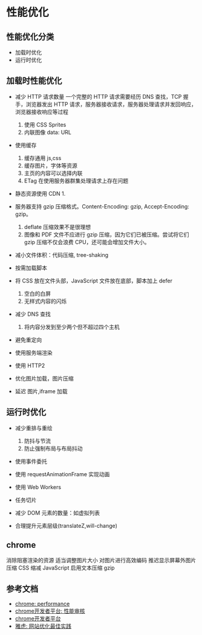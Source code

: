 # 性能优化

## 性能优化分类
- 加载时优化
- 运行时优化


## 加载时性能优化
- 减少 HTTP 请求数量
一个完整的 HTTP 请求需要经历 DNS 查找，TCP 握手，浏览器发出 HTTP 请求，服务器接收请求，服务器处理请求并发回响应，浏览器接收响应等过程
  1. 使用 CSS Sprites
  2. 内联图像 data: URL

- 使用缓存
  1. 缓存通用 js,css
  2. 缓存图片，字体等资源
  3. 主页的内容可以选择内联
  4. ETag 在使用服务器群集处理请求上存在问题

- 静态资源使用 CDN
  1. 

- 服务器支持 gzip 压缩格式。Content-Encoding: gzip, Accept-Encoding: gzip。
  1. deflate 压缩效果不是很理想
  2. 图像和 PDF 文件不应进行 gzip 压缩，因为它们已被压缩。尝试将它们 gzip 压缩不仅会浪费 CPU，还可能会增加文件大小。

- 减小文件体积：代码压缩, tree-shaking

- 按需加载脚本

- 将 CSS 放在文件头部，JavaScript 文件放在底部，脚本加上 defer
  1. 空白的白屏
  2. 无样式内容的闪烁

- 减少 DNS 查找
  1. 将内容分发到至少两个但不超过四个主机

- 避免重定向

- 使用服务端渲染

- 使用 HTTP2

- 优化图片加载，图片压缩

- 延迟 图片,iframe 加载



## 运行时优化
- 减少重排与重绘
  1. 防抖与节流
  2. 防止强制布局与布局抖动

- 使用事件委托
- 使用 requestAnimationFrame 实现动画
- 使用 Web Workers
- 任务切片
- 减少 DOM 元素的数量：如虚拟列表

- 合理提升元素层级(translateZ,will-change)


## chrome 
消除阻塞渲染的资源
适当调整图片大小
对图片进行高效编码
推迟显示屏幕外图片
压缩 CSS
缩减 JavaScript
启用文本压缩 gzip




## 参考文档
- [chrome: performance](https://web.dev/learn/performance)
- [chrome开发者平台: 性能审核](https://developer.chrome.com/docs/lighthouse/performance/unminified-javascript?hl=zh-cn)
- [chrome开发者平台](https://developer.chrome.com/docs/lighthouse/performance/render-blocking-resources?hl=zh-cn)
- [雅虎: 网站优化最佳实践](https://developer.yahoo.com/performance/rules.html)
